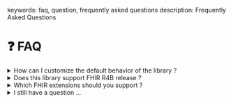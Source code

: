 keywords: faq, question, frequently asked questions
description: Frequently Asked Questions

# ❓ FAQ

<details>
    <summary>How can I customize the default behavior of the library ?</summary>
    <p>
        The library was built with customization in mind. To learn more, check out the 
        <a href="./configuration.html">configuration guide</a>.
    </p>
</details>

<details>
    <summary>Does this library support FHIR R4B release ?</summary>
    <p>
        Yes. According
        <a href="https://hapifhir.io/hapi-fhir/docs/getting_started/r4b.html">HAPI FHIR</a>,
        R4B is mainly identical to FHIR R4 but with specific resources backported from R5.
        You might need to cast your params to R4 through, as support for FHIR R4B is experimental on HAPI FHIR.
    </p>
</details>

<details>
  <summary>Which FHIR extensions should you support ?</summary>
  <ul>
    <li>Your country extensions (e.g. <a href="https://www.ehealth.fgov.be/standards/fhir/">Belgian ones</a>)</li>
    <li><a href="https://hl7.org/fhir/extensions/artifacts.html">FHIR Extensions Pack</a> (for international and interoperability reasons)</li>
  </ul>
  <p>Currently, five extensions are known to have impacts with Dosage / Timing with <a href="https://hl7.org/fhir/extensions/artifacts.html">FHIR Extensions Pack</a>:</p>
  <ul>
    <li><a href="https://hl7.org/fhir/extensions/StructureDefinition-dosage-conditions.html">Conditions</a></li>
    <li><a href="https://hl7.org/fhir/extensions/StructureDefinition-timing-daysOfCycle.html">Days of cycle</a></li>
    <li><a href="https://hl7.org/fhir/extensions/StructureDefinition-timing-dayOfMonth.html">Timing day of month</a></li>
    <li><a href="https://hl7.org/fhir/extensions/StructureDefinition-timing-exact.html">Timing Exact</a></li>
    <li><a href="https://hl7.org/fhir/extensions/StructureDefinition-dosage-minimumGapBetweenDose.html">Minimum Gap Between Doses</a></li>
  </ul>
</details>

<details>
    <summary>I still have a question ...</summary>
    <p>
        Create a ticket to speak about it on our discussions space on 
        <a href="https://github.com/jy95/fds/discussions">Github</a>.
    </p>
</details>
